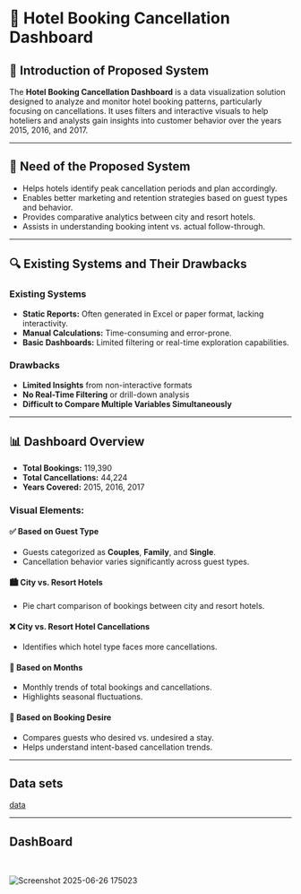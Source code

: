 

# 🏨 Hotel Booking Cancellation Dashboard

## 🧠 Introduction of Proposed System

The **Hotel Booking Cancellation Dashboard** is a data visualization solution designed to analyze and monitor hotel booking patterns, particularly focusing on cancellations. It uses filters and interactive visuals to help hoteliers and analysts gain insights into customer behavior over the years 2015, 2016, and 2017.

---

## 📌 Need of the Proposed System

* Helps hotels identify peak cancellation periods and plan accordingly.
* Enables better marketing and retention strategies based on guest types and behavior.
* Provides comparative analytics between city and resort hotels.
* Assists in understanding booking intent vs. actual follow-through.

---

## 🔍 Existing Systems and Their Drawbacks

### Existing Systems

* **Static Reports:** Often generated in Excel or paper format, lacking interactivity.
* **Manual Calculations:** Time-consuming and error-prone.
* **Basic Dashboards:** Limited filtering or real-time exploration capabilities.

### Drawbacks

* **Limited Insights** from non-interactive formats
* **No Real-Time Filtering** or drill-down analysis
* **Difficult to Compare Multiple Variables Simultaneously**

---

## 📊 Dashboard Overview

* **Total Bookings:** 119,390
* **Total Cancellations:** 44,224
* **Years Covered:** 2015, 2016, 2017

### Visual Elements:

#### ✅ **Based on Guest Type**

* Guests categorized as **Couples**, **Family**, and **Single**.
* Cancellation behavior varies significantly across guest types.

#### 🏙️ **City vs. Resort Hotels**

* Pie chart comparison of bookings between city and resort hotels.

#### ❌ **City vs. Resort Hotel Cancellations**

* Identifies which hotel type faces more cancellations.

#### 📅 **Based on Months**

* Monthly trends of total bookings and cancellations.
* Highlights seasonal fluctuations.

#### 🎯 **Based on Booking Desire**

* Compares guests who desired vs. undesired a stay.
* Helps understand intent-based cancellation trends.

---

## Data sets
<a href="https://github.com/Onkar41/house-price-pridiction/blob/main/hpp/bhp.csv" >data</a>

---
## DashBoard
<br>

![Screenshot 2025-06-26 175023](https://github.com/user-attachments/assets/fa6205d2-2587-478f-a8eb-3d01dd5e4738)


